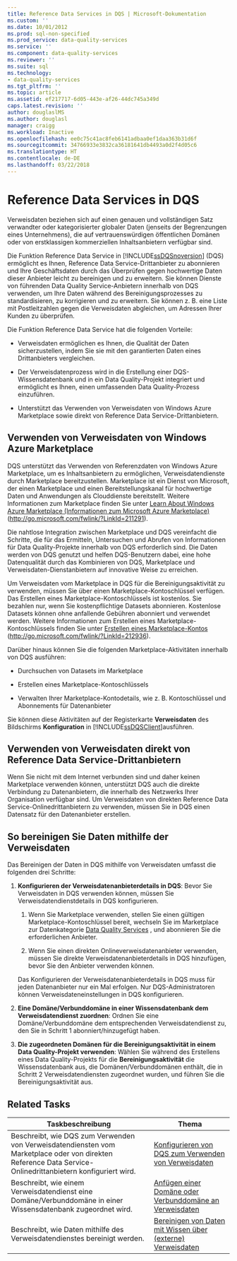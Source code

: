 ```yaml
---
title: Reference Data Services in DQS | Microsoft-Dokumentation
ms.custom: ''
ms.date: 10/01/2012
ms.prod: sql-non-specified
ms.prod_service: data-quality-services
ms.service: ''
ms.component: data-quality-services
ms.reviewer: ''
ms.suite: sql
ms.technology:
- data-quality-services
ms.tgt_pltfrm: ''
ms.topic: article
ms.assetid: ef217717-6d05-443e-af26-44dc745a349d
caps.latest.revision: ''
author: douglaslMS
ms.author: douglasl
manager: craigg
ms.workload: Inactive
ms.openlocfilehash: ee0c75c41ac8feb6141adbaa0ef1daa363b31d6f
ms.sourcegitcommit: 34766933e3832ca36181641db4493a0d2f4d05c6
ms.translationtype: HT
ms.contentlocale: de-DE
ms.lasthandoff: 03/22/2018
---
```

# <a name="reference-data-services-in-dqs"></a>Reference Data Services in DQS
  Verweisdaten beziehen sich auf einen genauen und vollständigen Satz verwandter oder kategorisierter globaler Daten (jenseits der Begrenzungen eines Unternehmens), die auf vertrauenswürdigen öffentlichen Domänen oder von erstklassigen kommerziellen Inhaltsanbietern verfügbar sind.  
  
 Die Funktion Reference Data Service in [!INCLUDE[ssDQSnoversion](../includes/ssdqsnoversion-md.md)] (DQS) ermöglicht es Ihnen, Reference Data Service-Drittanbieter zu abonnieren und Ihre Geschäftsdaten durch das Überprüfen gegen hochwertige Daten dieser Anbieter leicht zu bereinigen und zu erweitern. Sie können Dienste von führenden Data Quality Service-Anbietern innerhalb von DQS verwenden, um Ihre Daten während des Bereinigungsprozesses zu standardisieren, zu korrigieren und zu erweitern. Sie können z. B. eine Liste mit Postleitzahlen gegen die Verweisdaten abgleichen, um Adressen Ihrer Kunden zu überprüfen.  
  
 Die Funktion Reference Data Service hat die folgenden Vorteile:  
  
-   Verweisdaten ermöglichen es Ihnen, die Qualität der Daten sicherzustellen, indem Sie sie mit den garantierten Daten eines Drittanbieters vergleichen.  
  
-   Der Verweisdatenprozess wird in die Erstellung einer DQS-Wissensdatenbank und in ein Data Quality-Projekt integriert und ermöglicht es Ihnen, einen umfassenden Data Quality-Prozess einzuführen.  
  
-   Unterstützt das Verwenden von Verweisdaten von Windows Azure Marketplace sowie direkt von Reference Data Service-Drittanbietern.  
  
##  <a name="Marketplace"></a> Verwenden von Verweisdaten von Windows Azure Marketplace  
 DQS unterstützt das Verwenden von Referenzdaten von Windows Azure Marketplace, um es Inhaltsanbietern zu ermöglichen, Verweisdatendienste durch Marketplace bereitzustellen. Marketplace ist ein Dienst von Microsoft, der einen Marketplace und einen Bereitstellungskanal für hochwertige Daten und Anwendungen als Clouddienste bereitstellt. Weitere Informationen zum Marketplace finden Sie unter [Learn About Windows Azure Marketplace (Informationen zum Microsoft Azure Marketplace)](http://go.microsoft.com/fwlink/?LinkId=211291) (http://go.microsoft.com/fwlink/?LinkId=211291).  
  
 Die nahtlose Integration zwischen Marketplace und DQS vereinfacht die Schritte, die für das Ermitteln, Untersuchen und Abrufen von Informationen für Data Quality-Projekte innerhalb von DQS erforderlich sind. Die Daten werden von DQS genutzt und helfen DQS-Benutzern dabei, eine hohe Datenqualität durch das Kombinieren von DQS, Marketplace und Verweisdaten-Dienstanbietern auf innovative Weise zu erreichen.  
  
 Um Verweisdaten vom Marketplace in DQS für die Bereinigungsaktivität zu verwenden, müssen Sie über einen Marketplace-Kontoschlüssel verfügen. Das Erstellen eines Marketplace-Kontoschlüssels ist kostenlos. Sie bezahlen nur, wenn Sie kostenpflichtige Datasets abonnieren. Kostenlose Datasets können ohne anfallende Gebühren abonniert und verwendet werden. Weitere Informationen zum Erstellen eines Marketplace-Kontoschlüssels finden Sie unter [Erstellen eines Marketplace-Kontos](http://go.microsoft.com/fwlink/?LinkId=212936) (http://go.microsoft.com/fwlink/?LinkId=212936).  
  
 Darüber hinaus können Sie die folgenden Marketplace-Aktivitäten innerhalb von DQS ausführen:  
  
-   Durchsuchen von Datasets im Marketplace  
  
-   Erstellen eines Marketplace-Kontoschlüssels  
  
-   Verwalten Ihrer Marketplace-Kontodetails, wie z. B. Kontoschlüssel und Abonnements für Datenanbieter  
  
 Sie können diese Aktivitäten auf der Registerkarte **Verweisdaten** des Bildschirms **Konfiguration** in [!INCLUDE[ssDQSClient](../includes/ssdqsclient-md.md)]ausführen.  
  
##  <a name="Direct"></a> Verwenden von Verweisdaten direkt von Reference Data Service-Drittanbietern  
 Wenn Sie nicht mit dem Internet verbunden sind und daher keinen Marketplace verwenden können, unterstützt DQS auch die direkte Verbindung zu Datenanbietern, die innerhalb des Netzwerks Ihrer Organisation verfügbar sind. Um Verweisdaten von direkten Reference Data Service-Onlinedrittanbietern zu verwenden, müssen Sie in DQS einen Datensatz für den Datenanbieter erstellen.  
  
##  <a name="HowToCleanse"></a> So bereinigen Sie Daten mithilfe der Verweisdaten  
 Das Bereinigen der Daten in DQS mithilfe von Verweisdaten umfasst die folgenden drei Schritte:  
  
1.  **Konfigurieren der Verweisdatenanbieterdetails in DQS**: Bevor Sie Verweisdaten in DQS verwenden können, müssen Sie Verweisdatendienstdetails in DQS konfigurieren.  
  
    1.  Wenn Sie Marketplace verwenden, stellen Sie einen gültigen Marketplace-Kontoschlüssel bereit, wechseln Sie im Marketplace zur Datenkategorie [Data Quality Services](http://go.microsoft.com/fwlink/?LinkId=227587) , und abonnieren Sie die erforderlichen Anbieter.  
  
    2.  Wenn Sie einen direkten Onlineverweisdatenanbieter verwenden, müssen Sie direkte Verweisdatenanbieterdetails in DQS hinzufügen, bevor Sie den Anbieter verwenden können.  
  
     Das Konfigurieren der Verweisdatenanbieterdetails in DQS muss für jeden Datenanbieter nur ein Mal erfolgen. Nur DQS-Administratoren können Verweisdateneinstellungen in DQS konfigurieren.  
  
2.  **Eine Domäne/Verbunddomäne in einer Wissensdatenbank dem Verweisdatendienst zuordnen**: Ordnen Sie eine Domäne/Verbunddomäne dem entsprechenden Verweisdatendienst zu, den Sie in Schritt 1 abonniert/hinzugefügt haben.  
  
3.  **Die zugeordneten Domänen für die Bereinigungsaktivität in einem Data Quality-Projekt verwenden**: Wählen Sie während des Erstellens eines Data Quality-Projekts für die **Bereinigungsaktivität** die Wissensdatenbank aus, die Domänen/Verbunddomänen enthält, die in Schritt 2 Verweisdatendiensten zugeordnet wurden, und führen Sie die Bereinigungsaktivität aus.  
  
## <a name="related-tasks"></a>Related Tasks  
  
|Taskbeschreibung|Thema|  
|----------------------|-----------|  
|Beschreibt, wie DQS zum Verwenden von Verweisdatendiensten vom Marketplace oder von direkten Reference Data Service-Onlinedrittanbietern konfiguriert wird.|[Konfigurieren von DQS zum Verwenden von Verweisdaten](../data-quality-services/configure-dqs-to-use-reference-data.md)|  
|Beschreibt, wie einem Verweisdatendienst eine Domäne/Verbunddomäne in einer Wissensdatenbank zugeordnet wird.|[Anfügen einer Domäne oder Verbunddomäne an Verweisdaten](../data-quality-services/attach-domain-or-composite-domain-to-reference-data.md)|  
|Beschreibt, wie Daten mithilfe des Verweisdatendienstes bereinigt werden.|[Bereinigen von Daten mit Wissen über &#40;externe&#41; Verweisdaten](../data-quality-services/cleanse-data-using-reference-data-external-knowledge.md)|  
  
  

